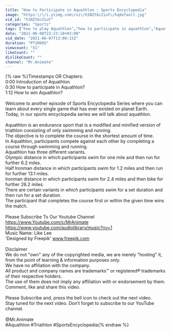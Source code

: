 ```yaml
---
title: "How to Participate in Aquathlon : Sports Encyclopedia"
image: "https:\/\/i.ytimg.com\/vi\/h1NZtbcZiuY\/hqdefault.jpg"
vid_id: "h1NZtbcZiuY"
categories: "Sports"
tags: ["how to play Aquathlon","how to participate in aquathlon","Aquathlon"]
date: "2021-06-08T23:23:18+03:00"
vid_date: "2021-06-07T13:00:15Z"
duration: "PT1M49S"
viewcount: "51"
likeCount: ""
dislikeCount: ""
channel: "Mr.Animate"
---
```

{% raw %}Timestamps OR Chapters:<br />0:00 Introduction of Aquathlon<br />0:30 How to participate in Aquathlon?<br />1:12 How to win Aquathlon?<br /><br />Welcome to another episode of Sports Encyclopedia Series where you can learn about every single game that has ever existed on planet Earth.<br />Today, in our sports encyclopedia series we will talk about aquathlon.<br /><br />Aquathlon is an endurance sport that is a modified and minified version of triathlon consisting of only swimming and running.<br />The objective is to complete the course in the shortest amount of time.<br />In Aquathlon, participants compete against each other by completing a course through swimming and running.<br />Aquathlon has three different variants.<br />Olympic distance in which participants swim for one mile and then run for further 6.2 miles.<br />Half Ironman distance in which participants swim for 1.2 miles and then run for further 13.1 miles.<br />Ironman distance in which participants swim for 2.4 miles and then bike for further 26.2 miles.<br />There are certain variants in which participants swim for a set duration and then run for a set duration.<br />The participant that completes the course first or within the given time wins the match.<br /><br />Please Subscribe To Our Youtube Channel<br /><a rel="nofollow" target="blank" href="https://www.Youtube.com/c/MrAnimate">https://www.Youtube.com/c/MrAnimate</a><br /><a rel="nofollow" target="blank" href="https://www.youtube.com/audiolibrary/music?nv=1">https://www.youtube.com/audiolibrary/music?nv=1</a><br />Music Name: Like Lee<br />'Designed by Freepik' www.freepik.com<br /><br />Disclaimer<br />We do not &quot;own&quot; any of the copyrighted media, we are merely &quot;hosting&quot; it, from the point of learning &amp; information purposes only.<br />We have no affiliation with the company.<br />All product and company names are trademarks™️ or registered®️ trademarks of their respective holders.<br />The use of them does not imply any affiliation with or endorsement by them.<br />Comment, like and share this video.<br /><br />Please Subscribe and, press the bell icon to check out the next video.<br />Stay tuned for the next video. Don’t forget to subscribe to our YouTube channel.<br /><br />@Mr.Animate <br />#Aquathlon #Triathlon #SportsEncyclopedia{% endraw %}
